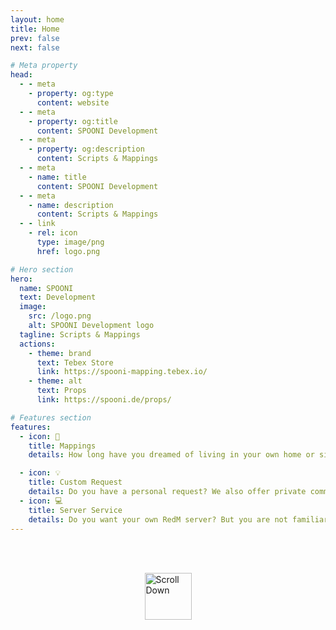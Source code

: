 ```yaml
---
layout: home
title: Home
prev: false
next: false

# Meta property
head:
  - - meta
    - property: og:type
      content: website
  - - meta
    - property: og:title
      content: SPOONI Development
  - - meta
    - property: og:description
      content: Scripts & Mappings
  - - meta
    - name: title
      content: SPOONI Development
  - - meta
    - name: description
      content: Scripts & Mappings
  - - link
    - rel: icon
      type: image/png
      href: logo.png

# Hero section
hero:
  name: SPOONI
  text: Development
  image:
    src: /logo.png
    alt: SPOONI Development logo
  tagline: Scripts & Mappings
  actions:
    - theme: brand
      text: Tebex Store
      link: https://spooni-mapping.tebex.io/
    - theme: alt
      text: Props
      link: https://spooni.de/props/

# Features section
features:
  - icon: 🗿
    title: Mappings
    details: How long have you dreamed of living in your own home or simply benefiting from the city's most important properties? With great attention to detail and authenticity, we offer excellent mappings. Our goal is to give you a new perspective on your favorite places and integrate them seamlessly into your roleplay.

  - icon: 💡
    title: Custom Request
    details: Do you have a personal request? We also offer private commissions. Whether it's a script, mapping or placeable props - anything is possible. With specific ideas from you and our understanding of authenticity and good role-playing, we can help you fulfill your wish and put a smile on your face.
  - icon: 💻
    title: Server Service 
    details: Do you want your own RedM server? But you are not familiar with the technology or have problems setting it up? No problem! Get in touch with us on our Discord. Our expert developers can help you with everything from advice to setting up and troubleshooting your server.
---
```


<style>
  html {
    scroll-behavior: smooth;
  }
  .center-arrow {
    display: flex;
    justify-content: center;
    margin-top: 2rem;
  }
</style>


<br>

<div class="center-arrow">
  <a href="#sponsors" style="text-decoration: none;">
    <img src="/arrow.png" alt="Scroll Down" style="width: 75px; height: 75px;" />
  </a>
</div>

<script setup>
import {
  VPTeamPage,
  VPTeamPageTitle,
  VPTeamMembers,
  VPTeamPageSection
} from 'vitepress/theme'

const sponsors = [
    {
        avatar: 'https://cdn.discordapp.com/icons/1080957020796096664/27692dfcbf10cf409412f4c213eda4cf.webp?size=128',
        name: 'n-core',
        title: 'RDR2 Roleplay Server',
        links: [
            { icon: 'discord', link: 'https://discord.gg/3Kbjdu5cFZ' },
        ]
    },
    {
        avatar: 'https://cdn.discordapp.com/icons/1153427642297614398/a_deec25fe81c88ac8d5cd8e58539da396.webp?size=128',
        name: 'American Dreams',
        title: 'RDR2 Roleplay Server',
        links: [
            { icon: 'discord', link: 'https://discord.gg/eck4zVn3Zm' },
        ]
    },
    {
        avatar: 'https://cdn.discordapp.com/icons/1262666167089369119/705dbb0c48c53ddd8c824649b6d0a662.webp?size=128',
        name: 'Babylon 1819',
        title: 'RDR2 Roleplay Server',
        links: [
            { icon: 'discord', link: 'https://discord.gg/UKDZ5euhd5' },
        ]
    },
    {
        avatar: 'https://cdn.discordapp.com/icons/1052829950119530547/73dbc607b1932d82bb654668938ff6cd.webp?size=128',
        name: 'Last Hope RP',
        title: 'RDR2 Roleplay Server',
        links: [
            { icon: 'discord', link: 'https://discord.gg/7n3wf96RpZ' },
        ]
    },

]

</script>

<VPTeamPage id="sponsors">
  <VPTeamPageTitle>
    <template #title>Sponsored projects</template>
    <template #lead></template>
  </VPTeamPageTitle>

<VPTeamPageSection>
    <template #lead></template>
    <template #members>
     <VPTeamMembers size="medium" :members="sponsors" />
    </template>
</VPTeamPageSection>
</VPTeamPage>
